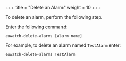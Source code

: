 +++
title = "Delete an Alarm"
weight = 10
+++

To delete an alarm, perform the following step. 

Enter the following command: 

    euwatch-delete-alarms [alarm_name]

For example, to delete an alarm named `TestAlarm` enter: 

    euwatch-delete-alarms TestAlarm

